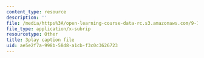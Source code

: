 ```yaml
---
content_type: resource
description: ''
file: /media/https%3A/open-learning-course-data-rc.s3.amazonaws.com/9-13-the-human-brain-spring-2019/ae5e2f7a998b58d8a1cbf3c0c3626723_XRdJ5mXBo8A.vtt
file_type: application/x-subrip
resourcetype: Other
title: 3play caption file
uid: ae5e2f7a-998b-58d8-a1cb-f3c0c3626723
---
```

